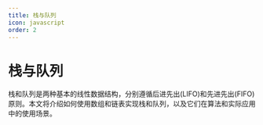 ```yaml
---
title: 栈与队列
icon: javascript
order: 2
---
```


# 栈与队列

栈和队列是两种基本的线性数据结构，分别遵循后进先出(LIFO)和先进先出(FIFO)原则。本文将介绍如何使用数组和链表实现栈和队列，以及它们在算法和实际应用中的使用场景。

